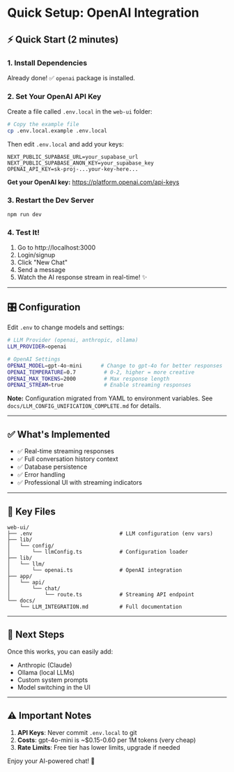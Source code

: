# Quick Setup: OpenAI Integration

## ⚡ Quick Start (2 minutes)

### 1. Install Dependencies
Already done! ✅ `openai` package is installed.

### 2. Set Your OpenAI API Key

Create a file called `.env.local` in the `web-ui` folder:

```bash
# Copy the example file
cp .env.local.example .env.local
```

Then edit `.env.local` and add your keys:

```env
NEXT_PUBLIC_SUPABASE_URL=your_supabase_url
NEXT_PUBLIC_SUPABASE_ANON_KEY=your_supabase_key
OPENAI_API_KEY=sk-proj-...your-key-here...
```

**Get your OpenAI key:** https://platform.openai.com/api-keys

### 3. Restart the Dev Server

```bash
npm run dev
```

### 4. Test It!

1. Go to http://localhost:3000
2. Login/signup
3. Click "New Chat"
4. Send a message
5. Watch the AI response stream in real-time! ✨

---

## 🎛️ Configuration

Edit `.env` to change models and settings:

```bash
# LLM Provider (openai, anthropic, ollama)
LLM_PROVIDER=openai

# OpenAI Settings
OPENAI_MODEL=gpt-4o-mini      # Change to gpt-4o for better responses
OPENAI_TEMPERATURE=0.7         # 0-2, higher = more creative
OPENAI_MAX_TOKENS=2000         # Max response length
OPENAI_STREAM=true             # Enable streaming responses
```

**Note:** Configuration migrated from YAML to environment variables.
See `docs/LLM_CONFIG_UNIFICATION_COMPLETE.md` for details.

---

## ✅ What's Implemented

- ✅ Real-time streaming responses
- ✅ Full conversation history context
- ✅ Database persistence
- ✅ Error handling
- ✅ Professional UI with streaming indicators

---

## 📝 Key Files

```
web-ui/
├── .env                            # LLM configuration (env vars)
├── lib/
│   └── config/
│       └── llmConfig.ts            # Configuration loader
├── lib/
│   └── llm/
│       └── openai.ts               # OpenAI integration
├── app/
│   └── api/
│       └── chat/
│           └── route.ts            # Streaming API endpoint
└── docs/
    └── LLM_INTEGRATION.md          # Full documentation
```

---

## 🚀 Next Steps

Once this works, you can easily add:
- Anthropic (Claude)
- Ollama (local LLMs)
- Custom system prompts
- Model switching in the UI

---

## ⚠️ Important Notes

1. **API Keys**: Never commit `.env.local` to git
2. **Costs**: gpt-4o-mini is ~$0.15-0.60 per 1M tokens (very cheap)
3. **Rate Limits**: Free tier has lower limits, upgrade if needed

Enjoy your AI-powered chat! 🎉
